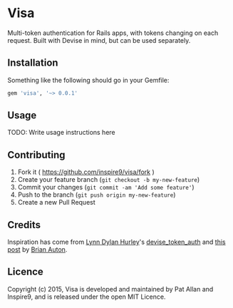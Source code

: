 # Visa

Multi-token authentication for Rails apps, with tokens changing on each request. Built with Devise in mind, but can be used separately.

## Installation

Something like the following should go in your Gemfile:

```ruby
gem 'visa', '~> 0.0.1'
```

## Usage

TODO: Write usage instructions here

## Contributing

1. Fork it ( https://github.com/inspire9/visa/fork )
2. Create your feature branch (`git checkout -b my-new-feature`)
3. Commit your changes (`git commit -am 'Add some feature'`)
4. Push to the branch (`git push origin my-new-feature`)
5. Create a new Pull Request

## Credits

Inspiration has come from [Lynn Dylan Hurley](https://github.com/lynndylanhurley)'s [devise_token_auth](https://github.com/lynndylanhurley/devise_token_auth) and [this post](http://www.brianauton.com/posts/token-authentication-devise.html) by [Brian Auton](https://github.com/brianauton).

## Licence

Copyright (c) 2015, Visa is developed and maintained by Pat Allan and Inspire9, and is released under the open MIT Licence.

